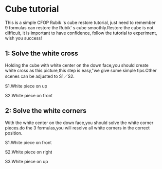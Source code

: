 # Cube tutorial
This is a simple CFOP Rubik 's cube restore tutorial, just need to remember 9 formulas can restore the Rubik' s cube smoothly.Restore the cube is not difficult, it is important to have confidence, follow the tutorial to experiment, wish you success!

## 1: Solve the white cross
Holding the cube with white center on the down face,you should create white cross as this picture,this step is easy,"we give some simple tips.Other scenes can be adjusted to S1／S2.

S1.White piece on up

S2.White piece on front

## 2: Solve the white corners
With the white center on the down face,you should solve the white corner pieces.do the 3 formulas,you will resolve all white corners in the correct position.

S1.White piece on front

S2.White piece on right

S3.White piece on up
